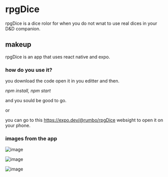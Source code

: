 # rpgDice

rpgDice is a dice rolor for when you do not wnat to use real dices in your D&D companion.

## makeup

rpgDice is an app that uses react native and expo.

### how do you use it?

you download the code open it in you editter and then.

*npm install,*
*npm start*

and you sould be good to go.

or

you can go to this https://expo.dev/@rumbo/rpgDice websight to open it on your phone.

### images from the app
![image](https://user-images.githubusercontent.com/19694154/147918163-97fb2997-39a3-4247-86c8-d202c4a582af.png)

![image](https://user-images.githubusercontent.com/19694154/147918208-daae8868-063f-4f9f-b1e0-7b34d8c4da6f.png)

![image](https://user-images.githubusercontent.com/19694154/147918240-2f4d6441-a5c1-4736-a1ad-9afe9449dec1.png)

